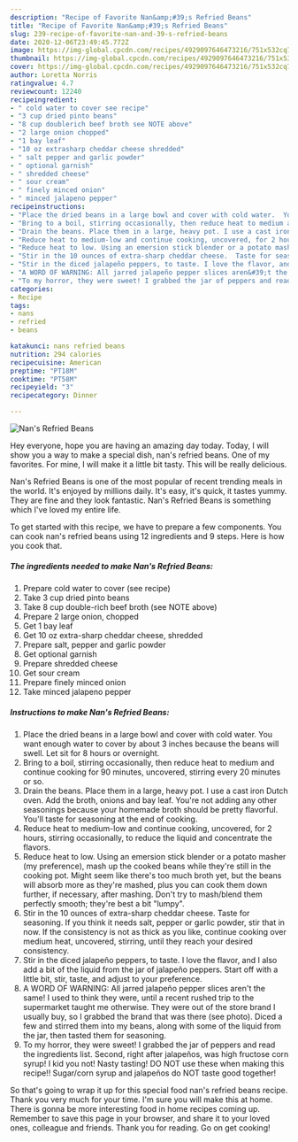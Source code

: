 ```yaml
---
description: "Recipe of Favorite Nan&amp;#39;s Refried Beans"
title: "Recipe of Favorite Nan&amp;#39;s Refried Beans"
slug: 239-recipe-of-favorite-nan-and-39-s-refried-beans
date: 2020-12-06T23:49:45.772Z
image: https://img-global.cpcdn.com/recipes/4929097646473216/751x532cq70/nans-refried-beans-recipe-main-photo.jpg
thumbnail: https://img-global.cpcdn.com/recipes/4929097646473216/751x532cq70/nans-refried-beans-recipe-main-photo.jpg
cover: https://img-global.cpcdn.com/recipes/4929097646473216/751x532cq70/nans-refried-beans-recipe-main-photo.jpg
author: Loretta Norris
ratingvalue: 4.7
reviewcount: 12240
recipeingredient:
- " cold water to cover see recipe"
- "3 cup dried pinto beans"
- "8 cup doublerich beef broth see NOTE above"
- "2 large onion chopped"
- "1 bay leaf"
- "10 oz extrasharp cheddar cheese shredded"
- " salt pepper and garlic powder"
- " optional garnish"
- " shredded cheese"
- " sour cream"
- " finely minced onion"
- " minced jalapeno pepper"
recipeinstructions:
- "Place the dried beans in a large bowl and cover with cold water.  You want enough water to cover by about 3 inches because the beans will swell.  Let sit for 8 hours or overnight."
- "Bring to a boil, stirring occasionally, then reduce heat to medium and continue cooking for 90 minutes, uncovered, stirring every 20 minutes or so."
- "Drain the beans. Place them in a large, heavy pot. I use a cast iron Dutch oven. Add the broth, onions and bay leaf. You&#39;re not adding any other seasonings because your homemade broth should be pretty flavorful. You&#39;ll taste for seasoning at the end of cooking."
- "Reduce heat to medium-low and continue cooking, uncovered, for 2 hours, stirring occasionally, to reduce the liquid and concentrate the flavors."
- "Reduce heat to low. Using an emersion stick blender or a potato masher (my preference), mash up the cooked beans while they&#39;re still in the cooking pot. Might seem like there&#39;s too much broth yet, but the beans will absorb more as they&#39;re mashed, plus you can cook them down further, if necessary, after mashing. Don&#39;t try to mash/blend them perfectly smooth; they&#39;re best a bit &#34;lumpy&#34;."
- "Stir in the 10 ounces of extra-sharp cheddar cheese.  Taste for seasoning.  If you think it needs salt, pepper or garlic powder, stir that in now.  If the consistency is not as thick as you like, continue cooking over medium heat, uncovered, stirring, until they reach your desired consistency."
- "Stir in the diced jalapeño peppers, to taste. I love the flavor, and I also add a bit of the liquid from the jar of jalapeño peppers. Start off with a little bit, stir, taste, and adjust to your preference."
- "A WORD OF WARNING: All jarred jalapeño pepper slices aren&#39;t the same! I used to think they were, until a recent rushed trip to the supermarket taught me otherwise. They were out of the store brand I usually buy, so I grabbed the brand that was there (see photo). Diced a few and stirred them into my beans, along with some of the liquid from the jar, then tasted them for seasoning."
- "To my horror, they were sweet! I grabbed the jar of peppers and read the ingredients list. Second, right after jalapeños, was high fructose corn syrup! I kid you not! Nasty tasting! DO NOT use these when making this recipe!! Sugar/corn syrup and jalapeños do NOT taste good together!"
categories:
- Recipe
tags:
- nans
- refried
- beans

katakunci: nans refried beans 
nutrition: 294 calories
recipecuisine: American
preptime: "PT18M"
cooktime: "PT58M"
recipeyield: "3"
recipecategory: Dinner

---
```



![Nan&#39;s Refried Beans](https://img-global.cpcdn.com/recipes/4929097646473216/751x532cq70/nans-refried-beans-recipe-main-photo.jpg)

Hey everyone, hope you are having an amazing day today. Today, I will show you a way to make a special dish, nan&#39;s refried beans. One of my favorites. For mine, I will make it a little bit tasty. This will be really delicious.

Nan&#39;s Refried Beans is one of the most popular of recent trending meals in the world. It's enjoyed by millions daily. It's easy, it's quick, it tastes yummy. They are fine and they look fantastic. Nan&#39;s Refried Beans is something which I've loved my entire life.




To get started with this recipe, we have to prepare a few components. You can cook nan&#39;s refried beans using 12 ingredients and 9 steps. Here is how you cook that.

<!--inarticleads1-->

##### The ingredients needed to make Nan&#39;s Refried Beans:

1. Prepare  cold water to cover (see recipe)
1. Take 3 cup dried pinto beans
1. Take 8 cup double-rich beef broth (see NOTE above)
1. Prepare 2 large onion, chopped
1. Get 1 bay leaf
1. Get 10 oz extra-sharp cheddar cheese, shredded
1. Prepare  salt, pepper and garlic powder
1. Get  optional garnish
1. Prepare  shredded cheese
1. Get  sour cream
1. Prepare  finely minced onion
1. Take  minced jalapeno pepper




<!--inarticleads2-->

##### Instructions to make Nan&#39;s Refried Beans:

1. Place the dried beans in a large bowl and cover with cold water.  You want enough water to cover by about 3 inches because the beans will swell.  Let sit for 8 hours or overnight.
1. Bring to a boil, stirring occasionally, then reduce heat to medium and continue cooking for 90 minutes, uncovered, stirring every 20 minutes or so.
1. Drain the beans. Place them in a large, heavy pot. I use a cast iron Dutch oven. Add the broth, onions and bay leaf. You&#39;re not adding any other seasonings because your homemade broth should be pretty flavorful. You&#39;ll taste for seasoning at the end of cooking.
1. Reduce heat to medium-low and continue cooking, uncovered, for 2 hours, stirring occasionally, to reduce the liquid and concentrate the flavors.
1. Reduce heat to low. Using an emersion stick blender or a potato masher (my preference), mash up the cooked beans while they&#39;re still in the cooking pot. Might seem like there&#39;s too much broth yet, but the beans will absorb more as they&#39;re mashed, plus you can cook them down further, if necessary, after mashing. Don&#39;t try to mash/blend them perfectly smooth; they&#39;re best a bit &#34;lumpy&#34;.
1. Stir in the 10 ounces of extra-sharp cheddar cheese.  Taste for seasoning.  If you think it needs salt, pepper or garlic powder, stir that in now.  If the consistency is not as thick as you like, continue cooking over medium heat, uncovered, stirring, until they reach your desired consistency.
1. Stir in the diced jalapeño peppers, to taste. I love the flavor, and I also add a bit of the liquid from the jar of jalapeño peppers. Start off with a little bit, stir, taste, and adjust to your preference.
1. A WORD OF WARNING: All jarred jalapeño pepper slices aren&#39;t the same! I used to think they were, until a recent rushed trip to the supermarket taught me otherwise. They were out of the store brand I usually buy, so I grabbed the brand that was there (see photo). Diced a few and stirred them into my beans, along with some of the liquid from the jar, then tasted them for seasoning.
1. To my horror, they were sweet! I grabbed the jar of peppers and read the ingredients list. Second, right after jalapeños, was high fructose corn syrup! I kid you not! Nasty tasting! DO NOT use these when making this recipe!! Sugar/corn syrup and jalapeños do NOT taste good together!




So that's going to wrap it up for this special food nan&#39;s refried beans recipe. Thank you very much for your time. I'm sure you will make this at home. There is gonna be more interesting food in home recipes coming up. Remember to save this page in your browser, and share it to your loved ones, colleague and friends. Thank you for reading. Go on get cooking!
